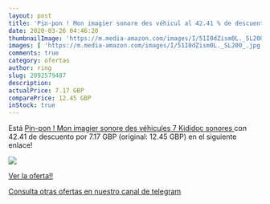 ```yaml
---
layout: post
title: 'Pin-pon ! Mon imagier sonore des véhicul al 42.41 % de descuento'
date: 2020-03-26 04:46:20
thumbnailImage: 'https://m.media-amazon.com/images/I/51I0dZism0L._SL200_.jpg'
images: [ 'https://m.media-amazon.com/images/I/51I0dZism0L._SL200_.jpg' ]
comments: true
category: ofertas
author: ring
slug: 2092579487
description:
actualPrice: 7.17 GBP
comparePrice: 12.45 GBP
inStock: true
---
```


Está [Pin-pon ! Mon imagier sonore des véhicules  7   Kididoc sonores ](https://www.amazon.com/dp/2092579487/?tag=redken08-20) con 42.41 de descuento por 7.17 GBP (original: 12.45 GBP) en el siguiente enlace!

[![](https://m.media-amazon.com/images/I/51I0dZism0L._SL200_.jpg)](https://www.amazon.com/dp/2092579487/?tag=redken08-20)

[Ver la oferta!!](https://www.amazon.com/dp/2092579487/?tag=redken08-20)

[Consulta otras ofertas en nuestro canal de telegram](https://t.me/s/ofertas25)
